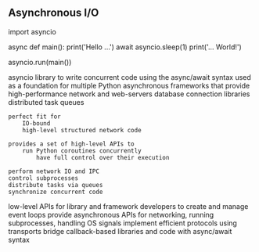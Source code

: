 Asynchronous I/O
----------------

import asyncio

async def main():
    print('Hello ...')
    await asyncio.sleep(1)
    print('... World!')

asyncio.run(main())


asyncio
    library to write concurrent code using the async/await syntax
    used as a foundation for multiple Python asynchronous frameworks that provide
        high-performance network and web-servers
        database connection libraries
        distributed task queues
    
    perfect fit for
        IO-bound
        high-level structured network code
    
    provides a set of high-level APIs to
        run Python coroutines concurrently
            have full control over their execution
            
    perform network IO and IPC
    control subprocesses
    distribute tasks via queues
    synchronize concurrent code


low-level APIs for library and framework developers to
    create and manage event loops
        provide asynchronous APIs for networking, running subprocesses, handling OS signals
    implement efficient protocols using transports
    bridge callback-based libraries and code with async/await syntax

